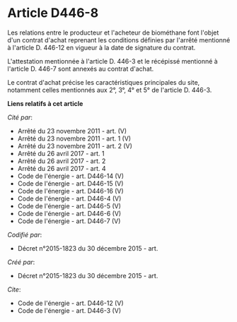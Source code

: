 # Article D446-8

Les relations entre le producteur et l'acheteur de biométhane font l'objet d'un contrat d'achat reprenant les conditions
définies par l'arrêté mentionné à l'article D. 446-12 en vigueur à la date de signature du contrat. 

L'attestation mentionnée à l'article D. 446-3 et le récépissé mentionné à l'article D. 446-7 sont annexés au contrat
d'achat. 

Le contrat d'achat précise les caractéristiques principales du site, notamment celles mentionnés aux 2°, 3°, 4° et 5° de
l'article D. 446-3.

**Liens relatifs à cet article**

_Cité par_:

  - Arrêté du 23 novembre 2011 - art. (V)
  - Arrêté du 23 novembre 2011 - art. 1 (V)
  - Arrêté du 23 novembre 2011 - art. 2 (V)
  - Arrêté du 26 avril 2017 - art. 1
  - Arrêté du 26 avril 2017 - art. 2
  - Arrêté du 26 avril 2017 - art. 4
  - Code de l'énergie - art. D446-14 (V)
  - Code de l'énergie - art. D446-15 (V)
  - Code de l'énergie - art. D446-16 (V)
  - Code de l'énergie - art. D446-4 (V)
  - Code de l'énergie - art. D446-5 (V)
  - Code de l'énergie - art. D446-6 (V)
  - Code de l'énergie - art. D446-7 (V)

_Codifié par_:

  - Décret n°2015-1823 du 30 décembre 2015 - art.

_Créé par_:

  - Décret n°2015-1823 du 30 décembre 2015 - art.

_Cite_:

  - Code de l'énergie - art. D446-12 (V)
  - Code de l'énergie - art. D446-3 (V)

